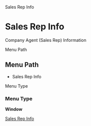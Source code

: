 
Sales Rep Info
# Sales Rep Info


Company Agent (Sales Rep) Information

Menu Path
## Menu Path



- Sales Rep Info

Menu Type
### Menu Type

**Window**


[Sales Rep Info](functional-guide/window/window-sales-rep-info.md)